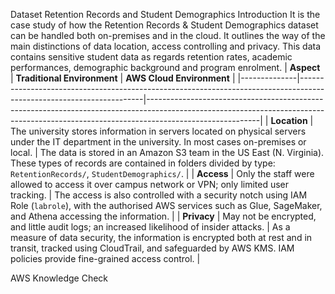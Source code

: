 Dataset Retention Records and Student Demographics
Introduction
It is the case study of how the Retention Records & Student Demographics dataset can be handled both on-premises and in the cloud. It outlines the way of the main distinctions of data location, access controlling and privacy. This data contains sensitive student data as regards retention rates, academic performances, demographic background and program enrolment.
| **Aspect**   | **Traditional Environment**                                                                                         | **AWS Cloud Environment**                                                                                                                                                            |
|--------------|---------------------------------------------------------------------------------------------------------------------|----------------------------------------------------------------------------------------------------------------------------------------------------------------------------------------|
| **Location** | The university stores information in servers located on physical servers under the IT department in the university. In most cases on-premises or local. | The data is stored in an Amazon S3 team in the US East (N. Virginia). These types of records are contained in folders divided by type: `RetentionRecords/`, `StudentDemographics/`. |
| **Access**   | Only the staff were allowed to access it over campus network or VPN; only limited user tracking.                    | The access is also controlled with a security notch using IAM Role (`labrole`), with the authorised AWS services such as Glue, SageMaker, and Athena accessing the information.      |
| **Privacy**  | May not be encrypted, and little audit logs; an increased likelihood of insider attacks.                            | As a measure of data security, the information is encrypted both at rest and in transit, tracked using CloudTrail, and safeguarded by AWS KMS. IAM policies provide fine-grained access control. |

AWS Knowledge Check

